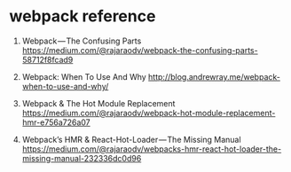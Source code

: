 # webpack reference
1. Webpack — The Confusing Parts
https://medium.com/@rajaraodv/webpack-the-confusing-parts-58712f8fcad9

2. Webpack: When To Use And Why
http://blog.andrewray.me/webpack-when-to-use-and-why/

3. Webpack & The Hot Module Replacement
https://medium.com/@rajaraodv/webpack-hot-module-replacement-hmr-e756a726a07

4. Webpack’s HMR & React-Hot-Loader — The Missing Manual
https://medium.com/@rajaraodv/webpacks-hmr-react-hot-loader-the-missing-manual-232336dc0d96


